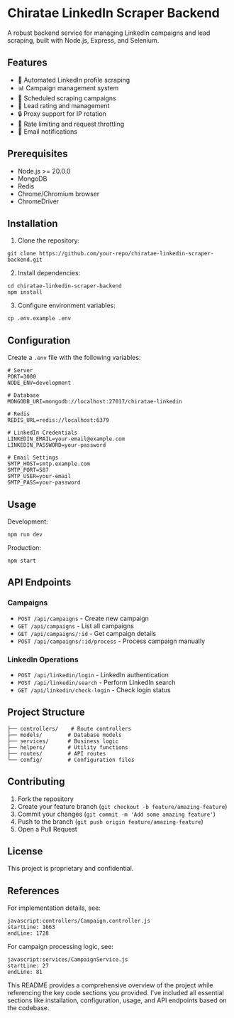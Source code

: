 # Chiratae LinkedIn Scraper Backend

A robust backend service for managing LinkedIn campaigns and lead scraping, built with Node.js, Express, and Selenium.

## Features

- 🤖 Automated LinkedIn profile scraping
- 📊 Campaign management system
- 🔄 Scheduled scraping campaigns
- 📝 Lead rating and management
- 🔒 Proxy support for IP rotation
- 🚦 Rate limiting and request throttling
- 📧 Email notifications

## Prerequisites

- Node.js >= 20.0.0
- MongoDB
- Redis
- Chrome/Chromium browser
- ChromeDriver

## Installation

1. Clone the repository:
```
git clone https://github.com/your-repo/chiratae-linkedin-scraper-backend.git
```

2. Install dependencies:
```
cd chiratae-linkedin-scraper-backend
npm install
```

3. Configure environment variables:
```
cp .env.example .env
```

## Configuration

Create a `.env` file with the following variables:

```env
# Server
PORT=3000
NODE_ENV=development

# Database
MONGODB_URI=mongodb://localhost:27017/chiratae-linkedin

# Redis
REDIS_URL=redis://localhost:6379

# LinkedIn Credentials
LINKEDIN_EMAIL=your-email@example.com
LINKEDIN_PASSWORD=your-password

# Email Settings
SMTP_HOST=smtp.example.com
SMTP_PORT=587
SMTP_USER=your-email
SMTP_PASS=your-password
```

## Usage

Development:
```
npm run dev
```

Production:
```
npm start
```

## API Endpoints

### Campaigns
- `POST /api/campaigns` - Create new campaign
- `GET /api/campaigns` - List all campaigns
- `GET /api/campaigns/:id` - Get campaign details
- `POST /api/campaigns/:id/process` - Process campaign manually

### LinkedIn Operations
- `POST /api/linkedin/login` - LinkedIn authentication
- `POST /api/linkedin/search` - Perform LinkedIn search
- `GET /api/linkedin/check-login` - Check login status

## Project Structure

```
├── controllers/    # Route controllers
├── models/        # Database models
├── services/      # Business logic
├── helpers/       # Utility functions
├── routes/        # API routes
└── config/        # Configuration files
```

## Contributing

1. Fork the repository
2. Create your feature branch (`git checkout -b feature/amazing-feature`)
3. Commit your changes (`git commit -m 'Add some amazing feature'`)
4. Push to the branch (`git push origin feature/amazing-feature`)
5. Open a Pull Request

## License

This project is proprietary and confidential.

## References

For implementation details, see:
```
javascript:controllers/Campaign.controller.js
startLine: 1663
endLine: 1728
```

For campaign processing logic, see:
```
javascript:services/CampaignService.js
startLine: 27
endLine: 81
```

This README provides a comprehensive overview of the project while referencing the key code sections you provided. I've included all essential sections like installation, configuration, usage, and API endpoints based on the codebase.